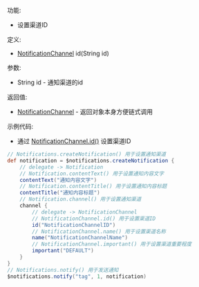 功能:

+ 设置渠道ID

定义:

+ [NotificationChannel](/API/Notification/NotificationChannel/README.md) id(String id)

参数:

+ String id - 通知渠道的id

返回值:

+ [NotificationChannel](/API/Notification/NotificationChannel/README.md) - 返回对象本身方便链式调用

示例代码:

+ 通过 [NotificationChannel.id()](/API/Notification/NotificationChannel/README.md?id=id) 设置渠道ID

```groovy
// Notifications.createNotification() 用于设置通知渠道
def notification = $notifications.createNotification {
    // delegate -> Notification
    // Notification.contentText() 用于设置通知内容文字
    contentText("通知内容文字")
    // Notification.contentTitle() 用于设置通知内容标题
    contentTitle("通知内容标题")
    // Notification.channel() 用于设置通知渠道
    channel {
        // delegate -> NotificationChannel
        // NotificationChannel.id() 用于设置渠道ID
        id("NotificationChannelID")
        // NotificationChannel.name() 用于设置渠道名称
        name("NotificationChannelName")
        // NotificationChannel.important() 用于设置渠道重要程度
        important("DEFAULT")
    }
}
// Notifications.notify() 用于发送通知
$notifications.notify("tag", 1, notification)
```